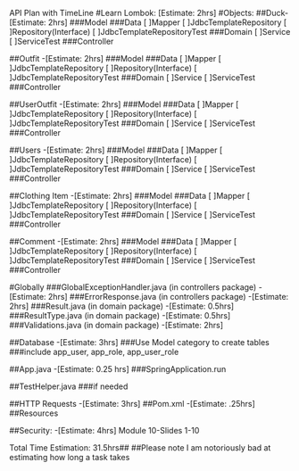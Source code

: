 API Plan with TimeLine
#Learn Lombok: [Estimate: 2hrs]
#Objects: 
##Duck-[Estimate: 2hrs]
###Model
###Data
[ ]Mapper
[ ]JdbcTemplateRepository
[ ]Repository(Interface)
[ ]JdbcTemplateRepositoryTest
###Domain
[ ]Service
[ ]ServiceTest
###Controller

##Outfit -[Estimate: 2hrs]
###Model
###Data
[ ]Mapper
[ ]JdbcTemplateRepository
[ ]Repository(Interface)
[ ]JdbcTemplateRepositoryTest
###Domain
[ ]Service
[ ]ServiceTest
###Controller

##UserOutfit -[Estimate: 2hrs]
###Model
###Data
[ ]Mapper
[ ]JdbcTemplateRepository
[ ]Repository(Interface)
[ ]JdbcTemplateRepositoryTest
###Domain
[ ]Service
[ ]ServiceTest
###Controller


##Users -[Estimate: 2hrs]
###Model
###Data
[ ]Mapper
[ ]JdbcTemplateRepository
[ ]Repository(Interface)
[ ]JdbcTemplateRepositoryTest
###Domain
[ ]Service
[ ]ServiceTest
###Controller

##Clothing Item -[Estimate: 2hrs]
###Model
###Data
[ ]Mapper
[ ]JdbcTemplateRepository
[ ]Repository(Interface)
[ ]JdbcTemplateRepositoryTest
###Domain
[ ]Service
[ ]ServiceTest
###Controller


##Comment -[Estimate: 2hrs]
###Model
###Data
[ ]Mapper
[ ]JdbcTemplateRepository
[ ]Repository(Interface)
[ ]JdbcTemplateRepositoryTest
###Domain
[ ]Service
[ ]ServiceTest
###Controller




#Globally
###GlobalExceptionHandler.java (in controllers package) -[Estimate: 2hrs]
###ErrorResponse.java  (in controllers package) -[Estimate: 2hrs]
###Result.java (in domain package) -[Estimate: 0.5hrs]
###ResultType.java (in domain package) -[Estimate: 0.5hrs]
###Validations.java (in domain package)  -[Estimate: 2hrs]


##Database  -[Estimate: 3hrs]
###Use Model category to create tables
###include app_user, app_role, app_user_role

##App.java  -[Estimate: 0.25 hrs]
###SpringApplication.run


##TestHelper.java
###if needed

##HTTP Requests  -[Estimate: 3hrs]
##Pom.xml   -[Estimate: .25hrs]
##Resources 

##Security:  -[Estimate: 4hrs]
Module 10-Slides 1-10



Total Time Estimation: 31.5hrs##
##Please note I am notoriously bad at estimating how long a task takes


